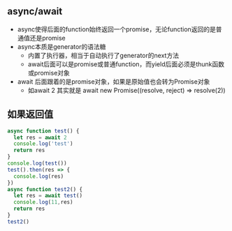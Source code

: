 ## async/await
+ async使得后面的function始终返回一个promise，无论function返回的是普通值还是promise
+ async本质是generator的语法糖
  + 内置了执行器，相当于自动执行了generator的next方法
  + await后面可以是promise或普通function，而yield后面必须是thunk函数或promise对象
+ await 后面跟着的是promise对象，如果是原始值也会转为Promise对象
  + 如await 2 其实就是 await new Promise((resolve, reject) => resolve(2))
## 如果返回值
```js
async function test() {
  let res = await 2
  console.log('test')
  return res
}
console.log(test())
test().then(res => {
  console.log(res)
})
async function test2() {
  let res = await test()
  console.log(11,res)
  return res
}
test2()
```